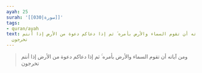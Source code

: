 ```yaml
---
ayah: 25
surah: '[[030|سورة]]'
tags:
- quran/ayah
text: ومن آياته أن تقوم السماء والأرض بأمره ۚ ثم إذا دعاكم دعوة من الأرض إذا أنتم
  تخرجون
---
```

> ومن آياته أن تقوم السماء والأرض بأمره ۚ ثم إذا دعاكم دعوة من الأرض إذا أنتم تخرجون
